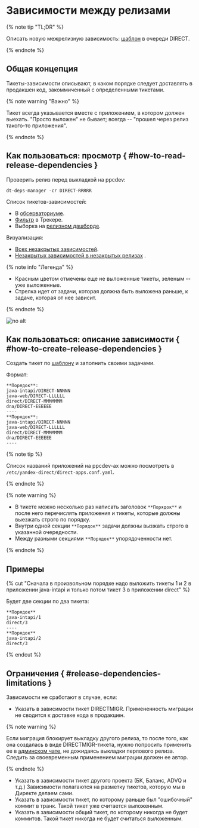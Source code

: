 # Зависимости между релизами

{% note tip "TL;DR" %}

Описать новую межрелизную зависимость: [шаблон](https://st.yandex-team.ru/createTicket?template=1177&queue=DIRECT) в
очереди DIRECT.

{% endnote %}

## Общая концепция

Тикеты-зависимости описывают, в каком порядке следует доставлять в продакшен код, закоммиченный с определенными
тикетами.<br>

{% note warning "Важно" %}

Тикет всегда указывается вместе с приложением, в котором должен выехать. "Просто выложен" не бывает; всегда -- "прошел
через релиз такого-то приложения".

{% endnote %}

## Как пользоваться: просмотр { #how-to-read-release-dependencies }

Проверить релиз перед выкладкой на ppcdev:

```
dt-deps-manager -cr DIRECT-RRRRR
```

Список тикетов-зависимостей:

* В [обсерваториуме](https://observatorium.common.yandex.ru/release_deps/list_tickets/).
* [Фильтр](https://st.yandex-team.ru/filters/filter?query=Filter%3A%2031914%20Status%3A!Closed) в Трекере.
* Выборка на [релизном дашборде](https://st.yandex-team.ru/dashboard/1249).

Визуализация:

* [Всех незакрытых зависимостей](https://observatorium.common.yandex.ru/release_deps/ticket_viz?ticket=all).
* [Незакрытых зависимостей в незакрытых релизах](https://observatorium.common.yandex.ru/release_deps/ticket_viz?releases=1)
  .

{% note info "Легенда" %}

* Красным цветом отмечены еще не выложенные тикеты, зеленым -- уже выложенные.
* Стрелка идет от задачи, которая должна быть выложена раньше, к задаче, которая от нее зависит.

{% endnote %}

![no alt](_assets/release-dependencies-ticket-status.png "Визуализация статуса тикетов из релизной зависимости")

## Как пользоваться: описание зависимости { #how-to-create-release-dependencies }

Создать тикет по [шаблону](https://st.yandex-team.ru/createTicket?template=1177&queue=DIRECT) и заполнить своими
задачами.

Формат:

```
**Порядок**:
java-intapi/DIRECT-NNNNN
java-web/DIRECT-LLLLLL
direct/DIRECT-MMMMMMM
dna/DIRECT-EEEEEE
----
**Порядок**:
java-intapi/DIRECT-NNNNN
java-web/DIRECT-LLLLLL
direct/DIRECT-MMMMMMM
dna/DIRECT-EEEEEE
----
```

{% note tip %}

Cписок названий приложений на ppcdev-ах можно посмотреть в ```/etc/yandex-direct/direct-apps.conf.yaml```.

{% endnote %}

{% note warning %}

* В тикете можно несколько раз написать заголовок ```**Порядок**```  и после него перечислять приложения и тикеты,
  которые должны выезжать строго по порядку.
* Внутри одной секции ```**Порядок**``` задачи должны вызжать строго в указанной очередности.
* Между разными секциями ```**Порядок**``` упорядоченности нет.

{% endnote %}

## Примеры

{% cut "Сначала в произвольном порядке надо выложить тикеты 1 и 2 в приложении java-intapi и только потом тикет 3 в приложении direct" %}

Будет две секции по два тикета:

```
**Порядок**
java-intapi/1
direct/3
----
**Порядок**
java-intapi/2
direct/3
```

{% endcut %}

## Ограничения { #release-dependencies-limitations }

Зависимости не сработают в случае, если:

* Указать в зависимости тикет DIRECTMIGR. Примененность миграции не сводится к доставке кода в продакшен.

{% note warning %}

Если миграция блокирует выкладку другого релиза, то после того, как она создалась в виде DIRECTMIGR-тикета, нужно попросить применить ее в [админском чате]({{chat-direct-admin}}), не дожидаясь выкладки перлового релиза. Следить за своевременным применением миграции должен ее автор.

{% endnote %}

* Указать в зависимости тикет другого проекта (БК, Баланс, ADVQ и т.д.) Зависимости полагаются на разметку тикетов,
  которую мы в Директе делаем сами.
* Указать в зависимости тикет, по которому раньше был "ошибочный" коммит в транк. Такой тикет уже считается выложенным.
* Указать в зависимости общий тикет, по которому никогда не будет коммитов. Такой тикет никогда не будет считаться
  выложенным.
